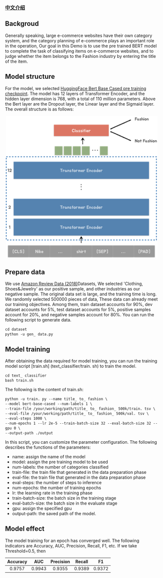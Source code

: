 ### [中文介绍](README-CN.md)


## Backgroud

Generally speaking, large e-commerce websites have their own category system, and the category planning of e-commerce plays an important role in the operation,
Our goal in this Demo is to use the pre trained BERT model to complete the task of classifying items on e-commerce websites, and to judge whether the item belongs to the Fashion industry by entering the title of the item.

## Model structure


For the model, we selected [HuggingFace Bert Base Cased pre training checkpoint](https://huggingface.co/bert-base-cased).
The model has 12 layers of Transformer Encoder, and the hidden layer dimension is 768, with a total of 110 million parameters.
Above the Bert layer are the Dropout layer, the Linear layer and the Sigmaid layer. The overall structure is as follows:

<div align=center>
<img src="../../docs/images/title_to_fishion.PNG" alt="title_to_fish architecture" width="500">
</div>

## Prepare data

We use [Amazon Review Data (2018)](https://nijianmo.github.io/amazon/)Datasets,
We selected 'Clothing, Shoes&Jewelry' as our positive sample, and other industries as our negative sample.
The original data set is large, and the training time is long. We randomly selected 500000 pieces of data,
These data can already meet our training objectives. Among them, train dataset accounts for 90%, dev dataset accounts for 5%, test dataset accounts for 5%, positive samples account for 20%, and negative samples account for 80%.
You can run the following script to generate data.

```
cd dataset
python -u gen_ data.py
```

## Model training

After obtaining the data required for model training, you can run the training model script [train.sh] (text_classifier/train. sh) to train the model.

```
cd text_ classifier
bash train.sh
```

The following is the content of train.sh:

```
python -u train. py --name title_ to_ fashion \
--model bert-base-cased --num-labels 1 \
--train-file /your/working/path/title_ to_ fashion_ 500k/train. tsv \
--eval-file /your/working/path/title_ to_ fashion_ 500k/val. tsv \
--eval-steps 1000 \
--num-epochs 1 --lr 2e-5 --train-batch-size 32 --eval-batch-size 32 --gpu 0 \
--output-path ./output
```

In this script, you can customize the parameter configuration. The following describes the functions of the parameters:
+ name: assign the name of the model
+ model: assign the pre training model to be used
+ num-labels: the number of categories classified
+ train-file: the train file that generated in the data preparation phase
+ eval-file: the train file that generated in the data preparation phase
+ eval-steps: the number of steps to inference
+ num-epochs: the number of training epochs
+ lr: the learning rate in the training phase
+ train-batch-size: the batch size in the training stage
+ eval-batch-size: the batch size in the evaluate stage
+ gpu: assign the specified gpu
+ output-path: the saved path of the model.

## Model effect
The model training for an epoch has converged well. The following indicators are Accuracy, AUC, Precision, Recall, F1, etc. If we take Threshold=0.5, then

| Accuracy | AUC | Precision | Recall | F1 |
|:--------:|:---:|:---------:|:--------:|:--------:|
|0.9757|0.9943|0.9355|0.9389|0.9372|